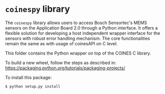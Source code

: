 # `coinespy` library

The `coinespy` library allows users to access Bosch Sensortec's MEMS sensors on the Application Board 2.0 through a Python interface. It offers a flexible solution for developing a host independent wrapper interface for the sensors with robust error handling mechanism. The core functionalities remain the same as with usage of coinesAPI on C level.

This folder contains the Python wrapper on top of the COINES C library.

To build a new wheel, follow the steps as described in: https://packaging.python.org/tutorials/packaging-projects/

To install this package:

```bash
$ python setup.py install
```